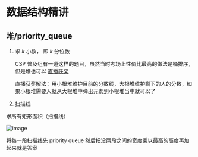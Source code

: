# 数据结构精讲

## 堆/priority_queue

1. 求 $k$ 小数， 即 $k$ 分位数 

	CSP 普及组有一道这样的题目，虽然当时考场上性价比最高的做法是桶排序，但是堆也可以 [直播获奖](https://www.luogu.com.cn/problem/P7072)

	直播获奖解法：用小根堆维护目前的分数线，大根堆维护剩下的人的分数，如果小根堆需要人就从大根堆中弹出元素到小根堆当中就可以了
	
2. 扫描线

求所有矩形面积（扫描线）

![image](https://user-images.githubusercontent.com/107249565/193509057-2d9bc191-1105-448e-afdf-d4ff1d395dcd.png)

将每一段扫描线先 priority queue 然后把没两段之间的宽度乘以最高的高度再加起来就是答案




